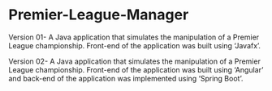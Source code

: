 # Premier-League-Manager
Version 01- A Java application that simulates the manipulation of a Premier  League championship. Front-end of the application was built using  ‘Javafx’.

Version 02- A Java application that simulates the manipulation of a Premier  League championship. Front-end of the application was built using ‘Angular’ and back-end of the application was implemented using ‘Spring Boot’.
